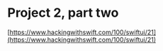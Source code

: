 # Project 2, part two

[https://www.hackingwithswift.com/100/swiftui/21](https://www.hackingwithswift.com/100/swiftui/21)
